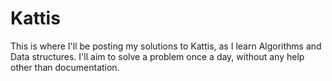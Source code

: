 # Kattis
This is where I'll be posting my solutions to Kattis, as I learn Algorithms and Data structures. I'll aim to solve a problem once a day, without any help other than documentation.
